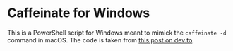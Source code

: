 # Caffeinate for Windows

This is a PowerShell script for Windows meant to mimick the `caffeinate -d` command in macOS. The code is taken from [this post on dev.to](https://dev.to/terminalpuncher/preventing-lock-screen-timeout-when-idle-using-powershell-1bhc).
